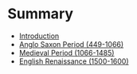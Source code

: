 # Summary

* [Introduction](README.md)
* [Anglo Saxon Period (449-1066)](1_anglo_saxon_period_449-1066.md)
* [Medieval Period (1066-1485)](2_medieval_period_1066-1485.md)
* [English Renaissance (1500-1600)](3_english_renaissance_1500-1600.md)

